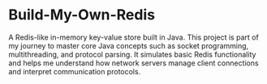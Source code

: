 # Build-My-Own-Redis
A Redis-like in-memory key-value store built in Java.
This project is part of my journey to master core Java concepts such as socket programming, multithreading, and protocol parsing. It simulates basic Redis functionality and helps me understand how network servers manage client connections and interpret communication protocols.
